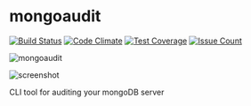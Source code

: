# mongoaudit

[![Build Status](https://travis-ci.com/stampery/mongoaudit.svg?token=2AN6hydyPmRtEsqiGUsG&branch=master)](https://travis-ci.com/stampery/mongoaudit)
[![Code Climate](https://codeclimate.com/repos/588f61f717e4fe24b80046f6/badges/ed691ca1655c0eb8a4a5/gpa.svg)](https://codeclimate.com/repos/588f61f717e4fe24b80046f6/feed)
[![Test Coverage](https://codeclimate.com/repos/588f61f717e4fe24b80046f6/badges/ed691ca1655c0eb8a4a5/coverage.svg)](https://codeclimate.com/repos/588f61f717e4fe24b80046f6/coverage)
[![Issue Count](https://codeclimate.com/repos/588f61f717e4fe24b80046f6/badges/ed691ca1655c0eb8a4a5/issue_count.svg)](https://codeclimate.com/repos/588f61f717e4fe24b80046f6/feed)

![mongoaudit](http://mongoaud.it/img/mongoaudit-logo.png)

![screenshot](http://mongoaud.it/img/screen.png)

CLI tool for auditing your mongoDB server
